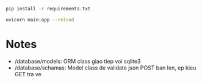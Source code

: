 ```bash
pip install -r requirements.txt
```

```bash
uvicorn main:app --reload               
```

# Notes
- /database/models: ORM class giao tiep voi sqlite3
- /database/schamas: Model class de validate json POST ban len, ep kieu GET tra ve